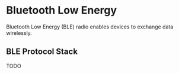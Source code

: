 # Bluetooth Low Energy

Bluetooth Low Energy (BLE) radio enables devices to exchange data wirelessly.

## BLE Protocol Stack

TODO
